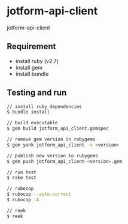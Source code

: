 # jotform-api-client

jotform-api-client

## Requirement

- install ruby (v2.7)
- install gem
- install bundle

## Testing and run

```zsh
// install ruby dependencies
$ bundle install

// build executable
$ gem build jotform_api_client.gemspec

// remove gem version in rubygems
$ gem yank jotform_api_client -v <version>

// publish new version to rubygems
$ gem push jotform_api_client-<version>.gem

// run test
$ rake test

// rubocop
$ rubocop --auto-correct
$ rubocop -A

// reek
$ reek
```
